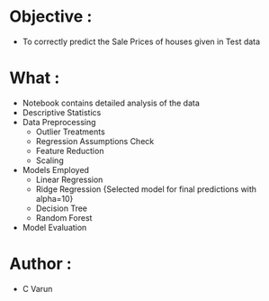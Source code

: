 # Objective :
* To correctly predict the Sale Prices of houses given in Test data

# What :
* Notebook contains detailed analysis of the data
* Descriptive Statistics
* Data Preprocessing
  * Outlier Treatments
  * Regression Assumptions Check
  * Feature Reduction
  * Scaling
* Models Employed 
  * Linear Regression
  * Ridge Regression {Selected model for final predictions with alpha=10}
  * Decision Tree
  * Random Forest
* Model Evaluation

# Author :
* C Varun
